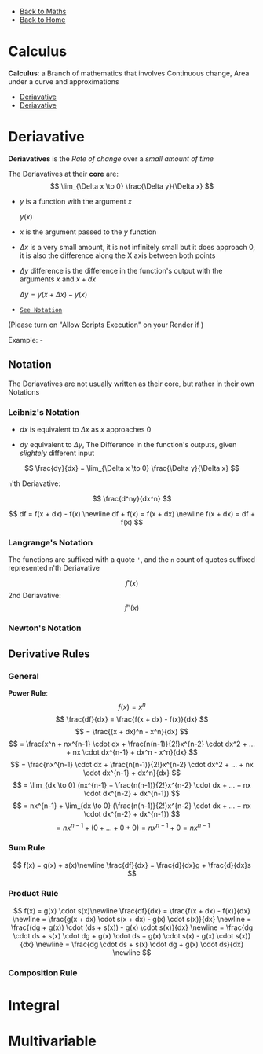 
- [Back to Maths](./maths.md)
- [Back to Home](../README.md)

# Calculus

**Calculus**: a Branch of mathematics that involves Continuous change, Area under a curve and approximations

- [Deriavative](#deriavative)
- [Deriavative](#deriavative)

# Deriavative

**Deriavatives** is the *Rate of change* over a *small amount of time*

The Deriavatives at their **core** are:
$$
\lim_{\Delta x \to 0} \frac{\Delta y}{\Delta x}
$$

- $y$ is a function with the argument $x$

    $y(x)$

- $x$ is the argument passed to the $y$ function

- $\Delta x$ is a very small amount, it is not infinitely small but it does approach 0, it is also the difference along the X axis between both points
- $\Delta y$ difference is the difference in the function's output with the arguments $x$ and $x + dx$
    
    $\Delta y = y(x + \Delta x) - y(x)$

- [`See Notation`](#notation)

(Please turn on "Allow Scripts Execution" on your Render if )

Example: -

<script src="https://cdn.jsdelivr.net/npm/function-plot@1/dist/function-plot.min.js"></script>

<div id="quadratic"></div>

<script>
    const quadratic = functionPlot({
        target: '#quadratic',
        width: 600,
        height: 400,
        grid: true,
        data: [
            {
                fn: 'x^2',
                color: "Dodgerblue",
                derivative: {
                    fn: `2*x`,
                    updateOnMouseMove: true   
                }
            }
        ]
    });
</script>

## Notation

The Deriavatives are not usually written as their core, but rather in their own Notations

### Leibniz's Notation

- $dx$ is equivalent to $\Delta x$ as $x$ approaches $0$

- $dy$ equivalent to $\Delta y$, The Difference in the function's outputs, given *slightely* different input

$$
\frac{dy}{dx} = \lim_{\Delta x \to 0} \frac{\Delta y}{\Delta x}
$$

`n`'th Deriavative:

$$
\frac{d^ny}{dx^n}
$$

$$
df = f(x + dx) - f(x) \newline
df + f(x) = f(x + dx) \newline
f(x + dx) = df + f(x)
$$

### Langrange's Notation

The functions are suffixed with a quote `'`, and the `n` count of quotes suffixed represented `n`'th Deriavative

$$
f'(x)
$$
2nd Deriavative:
$$
f''(x)
$$

### Newton's Notation


## Derivative Rules

### General


**Power Rule**:
$$
f(x) = x^n
$$
$$
\frac{df}{dx} = \frac{f(x + dx) - f(x)}{dx}
$$
$$
= \frac{(x + dx)^n - x^n}{dx}
$$
$$
= \frac{x^n + nx^{n-1} \cdot dx + \frac{n(n-1)}{2!}x^{n-2} \cdot dx^2 + ... + nx \cdot dx^{n-1} + dx^n - x^n}{dx}
$$
$$
= \frac{nx^{n-1} \cdot dx + \frac{n(n-1)}{2!}x^{n-2} \cdot dx^2 + ... + nx \cdot dx^{n-1} + dx^n}{dx}
$$
$$
= \lim_{dx \to 0} (nx^{n-1} + \frac{n(n-1)}{2!}x^{n-2} \cdot dx + ... + nx \cdot dx^{n-2} + dx^{n-1})
$$
$$
= nx^{n-1} + \lim_{dx \to 0} (\frac{n(n-1)}{2!}x^{n-2} \cdot dx + ... + nx \cdot dx^{n-2} + dx^{n-1})
$$
$$
= nx^{n-1} + (0 + ... + 0 + 0) = nx^{n-1} + 0 = nx^{n-1}
$$

### Sum Rule

$$
f(x) = g(x) + s(x)\newline
\frac{df}{dx} = \frac{d}{dx}g + \frac{d}{dx}s
$$

### Product Rule

$$
f(x) = g(x) \cdot s(x)\newline
\frac{df}{dx} = \frac{f(x + dx) - f(x)}{dx} \newline
= \frac{g(x + dx) \cdot s(x + dx) - g(x) \cdot s(x)}{dx} \newline
= \frac{(dg + g(x)) \cdot (ds + s(x)) - g(x) \cdot s(x)}{dx} \newline
= \frac{dg \cdot ds + s(x) \cdot dg + g(x) \cdot ds + g(x) \cdot s(x) - g(x) \cdot s(x)}{dx} \newline
= \frac{dg \cdot ds + s(x) \cdot dg + g(x) \cdot ds}{dx} \newline
$$

### Composition Rule



# Integral

# Multivariable

